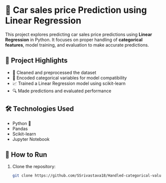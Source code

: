 # 🚗 Car sales price Prediction using Linear Regression

This project explores predicting car sales price predictions using **Linear Regression** in Python. It focuses on proper handling of **categorical features**, model training, and evaluation to make accurate predictions.

## 📌 Project Highlights

- 🧼 Cleaned and preprocessed the dataset
- 🔣 Encoded categorical variables for model compatibility
- 📈 Trained a Linear Regression model using scikit-learn
- 🔍 Made predictions and evaluated performance

## 🛠️ Technologies Used

- Python 🐍
- Pandas
- Scikit-learn
- Jupyter Notebook

## 🚀 How to Run

1. Clone the repository:

   ```bash
   git clone https://github.com/SSrivastava18/Handled-categorical-values-and-predictions.git
  
